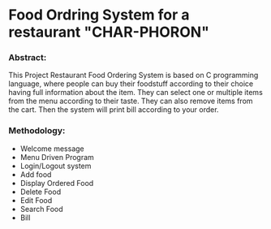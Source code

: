 # Food Ordring System for a restaurant "CHAR-PHORON"
### Abstract:

This Project Restaurant Food Ordering System is based on C programming language, where people can buy their foodstuff according to their choice having full information about the item. They can select one or multiple items from the menu according to their taste. They can also remove items from the cart. Then the system will print bill according to your order. 

### Methodology:
* Welcome message
* Menu Driven Program
* Login/Logout system
*  Add food
*  Display Ordered Food
*  Delete Food 
*  Edit Food
*  Search Food
*  Bill

